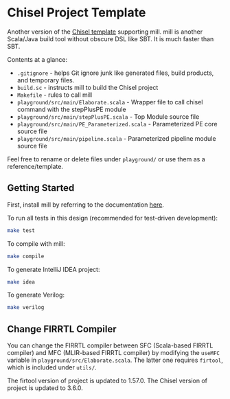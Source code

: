 Chisel Project Template
=======================

Another version of the [Chisel template](https://github.com/ucb-bar/chisel-template) supporting mill.
mill is another Scala/Java build tool without obscure DSL like SBT. It is much faster than SBT.

Contents at a glance:

* `.gitignore` - helps Git ignore junk like generated files, build products, and temporary files.
* `build.sc` - instructs mill to build the Chisel project
* `Makefile` - rules to call mill
* `playground/src/main/Elaborate.scala` - Wrapper file to call chisel command with the stepPlusPE module
* `playground/src/main/stepPlusPE.scala` - Top Module source file
* `playground/src/main/PE_Parameterized.scala` - Parameterized PE core source file
* `playground/src/main/pipeline.scala` - Parameterized pipeline module source file

Feel free to rename or delete files under `playground/` or use them as a reference/template.

## Getting Started

First, install mill by referring to the documentation [here](https://com-lihaoyi.github.io/mill).

To run all tests in this design (recommended for test-driven development):
```bash
make test
```

To compile with mill:
```bash
make compile
```

To generate IntelliJ IDEA project:
```bash
make idea
```

To generate Verilog:
```bash
make verilog
```

## Change FIRRTL Compiler

You can change the FIRRTL compiler between SFC (Scala-based FIRRTL compiler) and
MFC (MLIR-based FIRRTL compiler) by modifying the `useMFC` variable in `playground/src/Elaborate.scala`.
The latter one requires `firtool`, which is included under `utils/`.

The firtool version of project is updated to 1.57.0.
The Chisel version of project is updated to 3.6.0.

